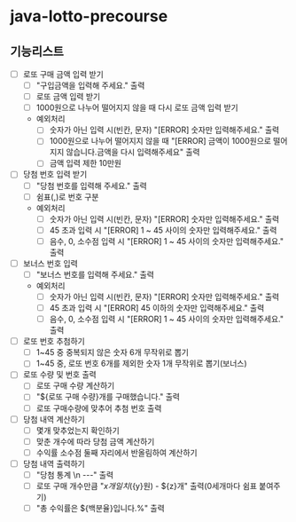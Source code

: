 # java-lotto-precourse

## 기능리스트

- [ ] 로또 구매 금액 입력 받기
  - [ ] "구입금액을 입력해 주세요." 출력
  - [ ] 로또 금액 입력 받기
  - [ ] 1000원으로 나누어 떨어지지 않을 때 다시 로또 금액 입력 받기
  - 예외처리
    - [ ] 숫자가 아닌 입력 시(빈칸, 문자) "[ERROR] 숫자만 입력해주세요." 출력
    - [ ] 1000원으로 나누어 떨어지지 않을 때 "[ERROR] 금액이 1000원으로 떨어지지 않습니다.금액을 다시 입력해주세요" 출력
    - [ ] 금액 입력 제한 10만원
- [ ] 당첨 번호 입력 받기
  - [ ] "당첨 번호를 입력해 주세요." 출력
  - [ ] 쉼표(,)로 번호 구분
  - 예외처리
    - [ ] 숫자가 아닌 입력 시(빈칸, 문자) "[ERROR] 숫자만 입력해주세요." 출력
    - [ ] 45 초과 입력 시 "[ERROR] 1 ~ 45 사이의 숫자만 입력해주세요." 출력
    - [ ] 음수, 0, 소수점 입력 시 "[ERROR] 1 ~ 45 사이의 숫자만 입력해주세요." 출력
- [ ] 보너스 번호 입력
  - [ ] "보너스 번호를 입력해 주세요." 출력
  - 예외처리
    - [ ] 숫자가 아닌 입력 시(빈칸, 문자) "[ERROR] 숫자만 입력해주세요." 출력
    - [ ] 45 초과 입력 시 "[ERROR] 45 이하의 숫자만 입력해주세요." 출력
    - [ ] 음수, 0, 소수점 입력 시 "[ERROR] 1 ~ 45 사이의 숫자만 입력해주세요." 출력
- [ ] 로또 번호 추첨하기
  - [ ] 1~45 중 중복되지 않은 숫자 6개 무작위로 뽑기
  - [ ] 1~45 중, 로또 번호 6개를 제외한 숫자 1개 무작위로 뽑기(보너스)
- [ ] 로또 수량 및 번호 출력
  - [ ] 로또 구매 수량 계산하기
  - [ ] "${로또 구매 수량}개를 구매했습니다." 출력
  - [ ] 로또 구매수량에 맞추어 추첨 번호 출력
- [ ] 당첨 내역 계산하기
  - [ ] 몇개 맞추었는지 확인하기 
  - [ ] 맞춘 개수에 따라 당첨 금액 계산하기  
  - [ ] 수익률 소수점 둘째 자리에서 반올림하여 계산하기
- [ ] 당첨 내역 출력하기 
  - [ ] "당첨 통계 \n ---" 출력
  - [ ] 로또 구매 개수만큼 "${x}개 일치 (${y}원) - ${z}개" 출력(0세개마다 쉼표 붙여주기)
  - [ ] "총 수익률은 ${백분율}입니다.%" 출력
